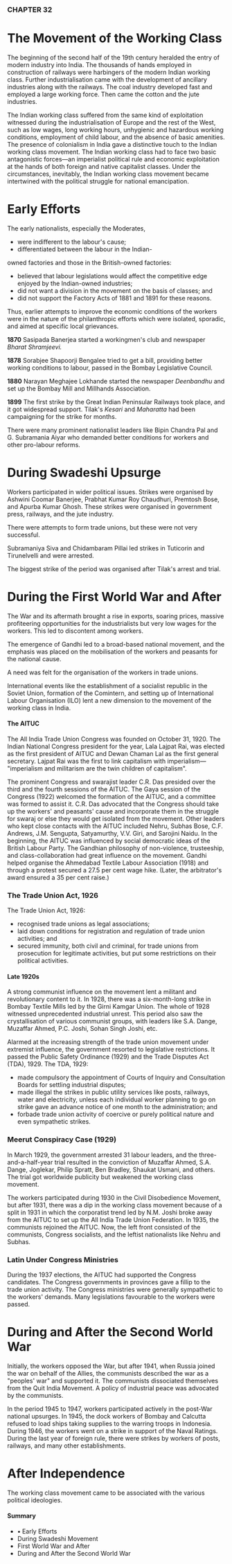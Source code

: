 ### CHAPTER 32

# The Movement of the Working Class

The beginning of the second half of the 19th century heralded the entry of modern industry into India. The thousands of hands employed in construction of railways were harbingers of the modern Indian working class. Further industrialisation came with the development of ancillary industries along with the railways. The coal industry developed fast and employed a large working force. Then came the cotton and the jute industries.

The Indian working class suffered from the same kind of exploitation witnessed during the industrialisation of Europe and the rest of the West, such as low wages, long working hours, unhygienic and hazardous working conditions, employment of child labour, and the absence of basic amenities. The presence of colonialism in India gave a distinctive touch to the Indian working class movement. The Indian working class had to face two basic antagonistic forces—an imperialist political rule and economic exploitation at the hands of both foreign and native capitalist classes. Under the circumstances, inevitably, the Indian working class movement became intertwined with the political struggle for national emancipation.

# **Early Efforts**

The early nationalists, especially the Moderates,

- were indifferent to the labour's cause;
- differentiated between the labour in the Indian-

owned factories and those in the British-owned factories:

- believed that labour legislations would affect the competitive edge enjoyed by the Indian-owned industries;
- did not want a division in the movement on the basis of classes; and
- did not support the Factory Acts of 1881 and 1891 for these reasons.

Thus, earlier attempts to improve the economic conditions of the workers were in the nature of the philanthropic efforts which were isolated, sporadic, and aimed at specific local grievances.

**1870** Sasipada Banerjea started a workingmen's club and newspaper *Bharat Shramjeevi.*

**1878** Sorabjee Shapoorji Bengalee tried to get a bill, providing better working conditions to labour, passed in the Bombay Legislative Council.

**1880** Narayan Meghajee Lokhande started the newspaper *Deenbandhu* and set up the Bombay Mill and Millhands Association.

**1899** The first strike by the Great Indian Peninsular Railways took place, and it got widespread support. Tilak's *Kesari* and *Maharatta* had been campaigning for the strike for months.

There were many prominent nationalist leaders like Bipin Chandra Pal and G. Subramania Aiyar who demanded better conditions for workers and other pro-labour reforms.

# **During Swadeshi Upsurge**

Workers participated in wider political issues. Strikes were organised by Ashwini Coomar Banerjee, Prabhat Kumar Roy Chaudhuri, Premtosh Bose, and Apurba Kumar Ghosh. These strikes were organised in government press, railways, and the jute industry.

There were attempts to form trade unions, but these were not very successful.

Subramaniya Siva and Chidambaram Pillai led strikes in Tuticorin and Tirunelvelli and were arrested.

The biggest strike of the period was organised after Tilak's arrest and trial.

# **During the First World War and After**

The War and its aftermath brought a rise in exports, soaring prices, massive profiteering opportunities for the industrialists but very low wages for the workers. This led to discontent among workers.

The emergence of Gandhi led to a broad-based national movement, and the emphasis was placed on the mobilisation of the workers and peasants for the national cause.

A need was felt for the organisation of the workers in trade unions.

International events like the establishment of a socialist republic in the Soviet Union, formation of the Comintern, and setting up of International Labour Organisation (ILO) lent a new dimension to the movement of the working class in India.

#### **The AITUC**

The All India Trade Union Congress was founded on October 31, 1920. The Indian National Congress president for the year, Lala Lajpat Rai, was elected as the first president of AITUC and Dewan Chaman Lal as the first general secretary. Lajpat Rai was the first to link capitalism with imperialism— "imperialism and militarism are the twin children of capitalism".

The prominent Congress and swarajist leader C.R. Das presided over the third and the fourth sessions of the AITUC. The Gaya session of the Congress (1922) welcomed the formation of the AITUC, and a committee was formed to assist it. C.R. Das advocated that the Congress should take up the workers' and peasants' cause and incorporate them in the struggle for swaraj or else they would get isolated from the movement. Other leaders who kept close contacts with the AITUC included Nehru, Subhas Bose, C.F. Andrews, J.M. Sengupta, Satyamurthy, V.V. Giri, and Sarojini Naidu. In the beginning, the AITUC was influenced by social democratic ideas of the British Labour Party. The Gandhian philosophy of non-violence, trusteeship, and class-collaboration had great influence on the movement. Gandhi helped organise the Ahmedabad Textile Labour Association (1918) and through a protest secured a 27.5 per cent wage hike. (Later, the arbitrator's award ensured a 35 per cent raise.)

### **The Trade Union Act, 1926**

The Trade Union Act, 1926:

- recognised trade unions as legal associations;
- laid down conditions for registration and regulation of trade union activities; and
- secured immunity, both civil and criminal, for trade unions from prosecution for legitimate activities, but put some restrictions on their political activities.

#### **Late 1920s**

A strong communist influence on the movement lent a militant and revolutionary content to it. In 1928, there was a six-month-long strike in Bombay Textile Mills led by the Girni Kamgar Union. The whole of 1928 witnessed unprecedented industrial unrest. This period also saw the crystallisation of various communist groups, with leaders like S.A. Dange, Muzaffar Ahmed, P.C. Joshi, Sohan Singh Joshi, etc.

Alarmed at the increasing strength of the trade union movement under extremist influence, the government resorted to legislative restrictions. It passed the Public Safety Ordinance (1929) and the Trade Disputes Act (TDA), 1929. The TDA, 1929:

- made compulsory the appointment of Courts of Inquiry and Consultation Boards for settling industrial disputes;
- made illegal the strikes in public utility services like posts, railways, water and electricity, unless each individual worker planning to go on strike gave an advance notice of one month to the administration; and
- forbade trade union activity of coercive or purely political nature and even sympathetic strikes.

### **Meerut Conspiracy Case (1929)**

In March 1929, the government arrested 31 labour leaders, and the three-and-a-half-year trial resulted in the conviction of Muzaffar Ahmed, S.A. Dange, Joglekar, Philip Spratt, Ben Bradley, Shaukat Usmani, and others. The trial got worldwide publicity but weakened the working class movement.

The workers participated during 1930 in the Civil Disobedience Movement, but after 1931, there was a dip in the working class movement because of a split in 1931 in which the corporatist trend led by N.M. Joshi broke away from the AITUC to set up the All India Trade Union Federation. In 1935, the communists rejoined the AITUC. Now, the left front consisted of the communists, Congress socialists, and the leftist nationalists like Nehru and Subhas.

### **Latin Under Congress Ministries**

During the 1937 elections, the AITUC had supported the Congress candidates. The Congress governments in provinces gave a fillip to the trade union activity. The Congress ministries were generally sympathetic to the workers' demands. Many legislations favourable to the workers were passed.

# **During and After the Second World War**

Initially, the workers opposed the War, but after 1941, when Russia joined the war on behalf of the Allies, the communists described the war as a "peoples' war" and supported it. The communists dissociated themselves from the Quit India Movement. A policy of industrial peace was advocated by the communists.

In the period 1945 to 1947, workers participated actively in the post-War national upsurges. In 1945, the dock workers of Bombay and Calcutta refused to load ships taking supplies to the warring troops in Indonesia. During 1946, the workers went on a strike in support of the Naval Ratings. During the last year of foreign rule, there were strikes by workers of posts, railways, and many other establishments.

# **After Independence**

The working class movement came to be associated with the various political ideologies.

#### **Summary**

- **•** Early Efforts
- During Swadeshi Movement
- First World War and After
- During and After the Second World War